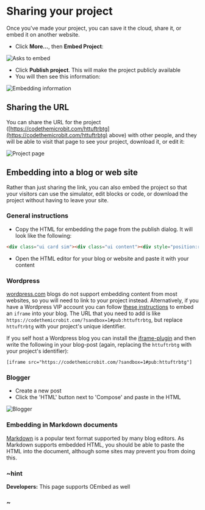 # Sharing your project

Once you've made your project, you can save it the cloud, share it, or embed it on another website.

* Click **More...**, then **Embed Project**:

![Asks to embed](/static/embed/publish.png)

* Click **Publish project**. This will make the project publicly available
* You will then see this information:

![Embedding information](/static/embed/embed-info.png)

## Sharing the URL

You can share the URL for the project ([https://codethemicrobit.com/httuftrbtg](https://codethemicrobit.com/httuftrbtg) above) with other people, and they will be able to visit that page to see your project, download it, or edit it:

![Project page](/static/embed/project-page.png)

## Embedding into a blog or web site

Rather than just sharing the link, you can also embed the project so that your visitors can use the simulator, edit blocks or code, or download the project without having to leave your site.

### General instructions

* Copy the HTML for embedding the page from the publish dialog. It will look like the following:

```html
<div class="ui card sim"><div class="ui content"><div style="position:relative;height:0;padding-bottom:70%;overflow:hidden;"><iframe style="position:absolute;top:0;left:0;width:100%;height:100%;" src="https://codethemicrobit.com/?sandbox=1#pub:httuftrbtg" allowfullscreen="allowfullscreen" frameborder="0"></iframe></div></div></div>
```

* Open the HTML editor for your blog or website and paste it with your content

### Wordpress

[wordpress.com][] blogs do not support embedding content from most websites, so you will need to link to your project instead. Alternatively, if you have a Wordpress VIP account you can follow [these instructions][wordpress-vip] to embed an `iframe` into your blog. The URL that you need to add is like `https://codethemicrobit.com/?sandbox=1#pub:httuftrbtg`, but replace `httuftrbtg` with your project's unique identifier.

If you self host a Wordpress blog you can install the [iframe-plugin][] and then write the following in your blog-post (again, replacing the `httuftrbtg` with your project's identifier):

```
[iframe src="https://codethemicrobit.com/?sandbox=1#pub:httuftrbtg"]
```

### Blogger

* Create a new post
* Click the 'HTML' button next to 'Compose' and paste in the HTML

![Blogger](/static/embed/blogger.png)


### Embedding in Markdown documents

[Markdown][] is a popular text format supported by many blog editors. As Markdown supports embedded HTML, you should be able to paste the HTML into the document, although some sites may prevent you from doing this.

### ~hint

**Developers:** This page supports OEmbed as well 

### ~

[wordpress.com]: https://wordpress.com
[wordpress-vip]: https://vip.wordpress.com/documentation/embedding-rich-media-from-around-the-web-with-protected-embeds/#scripts-iframes-and-objects
[iframe-plugin]: https://wordpress.org/plugins/iframe/
[Markdown]: https://daringfireball.net/projects/markdown/